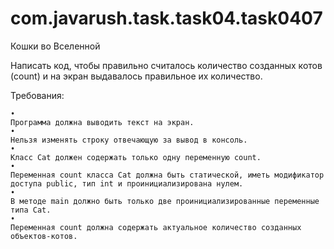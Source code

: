 # com.javarush.task.task04.task0407

Кошки во Вселенной

 Написать код, чтобы правильно считалось количество созданных котов (count) и на экран выдавалось правильное их количество.
 
Требования:


    •
    Программа должна выводить текст на экран.
    •
    Нельзя изменять строку отвечающую за вывод в консоль.
    •
    Класс Cat должен содержать только одну переменную count.
    •
    Переменная count класса Cat должна быть статической, иметь модификатор доступа public, тип int и проинициализирована нулем.
    •
    В методе main должно быть только две проинициализированные переменные типа Cat.
    •
    Переменная count должна содержать актуальное количество созданных объектов-котов.
